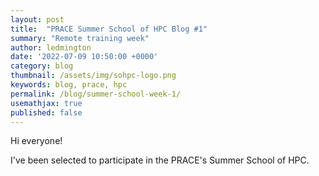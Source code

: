 ```yaml
---
layout: post
title:  "PRACE Summer School of HPC Blog #1"
summary: "Remote training week"
author: ledmington
date: '2022-07-09 10:50:00 +0000'
category: blog
thumbnail: /assets/img/sohpc-logo.png
keywords: blog, prace, hpc
permalink: /blog/summer-school-week-1/
usemathjax: true
published: false
---
```


Hi everyone!

I've been selected to participate in the PRACE's Summer School of HPC.